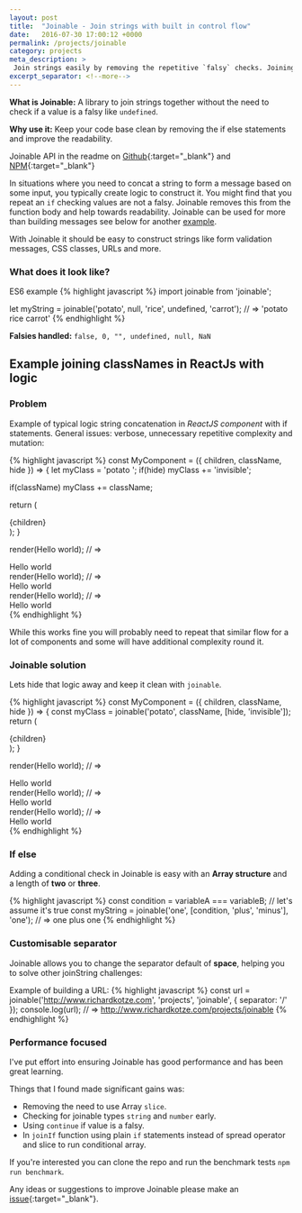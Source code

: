 ```yaml
---
layout: post
title:  "Joinable - Join strings with built in control flow"
date:   2016-07-30 17:00:12 +0000
permalink: /projects/joinable
category: projects
meta_description: >
 Join strings easily by removing the repetitive `falsy` checks. Joining classNames in React js.
excerpt_separator: <!--more-->
---
```


**What is Joinable:** A library to join strings together without the need to check if a value is a falsy like `undefined`.

**Why use it:** Keep your code base clean by removing the if else statements and improve the readability.

Joinable API in the readme on [Github](https://github.com/rkotze/joinable){:target="_blank"} and [NPM](https://www.npmjs.com/package/joinable){:target="_blank"}

<!--more-->

In situations where you need to concat a string to form a message based on some input, you typically create logic to construct it. You might find that you repeat an `if` checking values are not a falsy. Joinable removes this from the function body and help towards readability. Joinable can be used for more than building messages see below for another [example](#example-problem).

With Joinable it should be easy to construct strings like form validation messages, CSS classes, URLs and more.

### What does it look like?

ES6 example
{% highlight javascript %}
import joinable from 'joinable';

let myString = joinable('potato', null, 'rice', undefined, 'carrot'); // => 'potato rice carrot'
{% endhighlight %}

**Falsies handled:** `false, 0, "", undefined, null, NaN`

## Example joining classNames in ReactJs with logic

### Problem

Example of typical logic string concatenation in _ReactJS component_ with if statements. General issues: verbose, unnecessary repetitive complexity and mutation:

{% highlight javascript %}
const MyComponent = ({ children, className, hide }) => {
  let myClass = 'potato ';
  if(hide)
    myClass += 'invisible';

  if(className)
    myClass += className;

  return (
    <div className={myClass}>{children}</div>
  );
}

render(<MyComponent className="cucumber">Hello world</MyComponent>); 
// => <div class="potato cucumber">Hello world</div>
render(<MyComponent className="cucumber" hide>Hello world</MyComponent>); 
// => <div class="potato invisible cucumber">Hello world</div>
render(<MyComponent>Hello world</MyComponent>); 
// => <div class="potato undefined">Hello world</div>
{% endhighlight %}

While this works fine you will probably need to repeat that similar flow for a lot of components and some will have additional complexity round it.

### Joinable solution

Lets hide that logic away and keep it clean with `joinable`.

{% highlight javascript %}
const MyComponent = ({ children, className, hide }) => {
  const myClass = joinable('potato', className, [hide, 'invisible']);
  return (
    <div className={myClass}>
    {children}
    </div>
  );
}

render(<MyComponent className="cucumber">Hello world</MyComponent>); 
// => <div class="potato cucumber">Hello world</div>
render(<MyComponent className="cucumber" hide>Hello world</MyComponent>); 
// => <div class="potato invisible cucumber">Hello world</div>
render(<MyComponent>Hello world</MyComponent>); 
// => <div class="potato">Hello world</div>
{% endhighlight %}

### If else

Adding a conditional check in Joinable is easy with an **Array structure** and a length of **two** or **three**.

{% highlight javascript %}
const condition = variableA === variableB; // let's assume it's true
const myString = joinable('one', [condition, 'plus', 'minus'], 'one'); // => one plus one
{% endhighlight %}

### Customisable separator

Joinable allows you to change the separator default of **space**, helping you to solve other joinString challenges:

Example of building a URL:
{% highlight javascript %}
const url = joinable('http://www.richardkotze.com', 'projects', 'joinable', { separator: '/' });
console.log(url); // => http://www.richardkotze.com/projects/joinable
{% endhighlight %}

### Performance focused

I've put effort into ensuring Joinable has good performance and has been great learning.

Things that I found made significant gains was:

* Removing the need to use Array `slice`.
* Checking for joinable types `string` and `number` early.
* Using `continue` if value is a falsy.
* In `joinIf` function using plain `if` statements instead of spread operator and slice to run conditional array.

If you're interested you can clone the repo and run the benchmark tests `npm run benchmark`.

Any ideas or suggestions to improve Joinable please make an [issue](https://github.com/rkotze/joinable/issues){:target="_blank"}.
